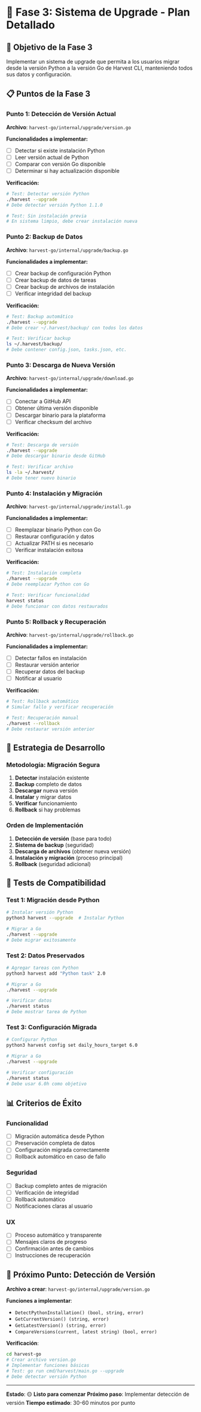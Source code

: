 # 🚀 Fase 3: Sistema de Upgrade - Plan Detallado

## 🎯 **Objetivo de la Fase 3**

Implementar un sistema de upgrade que permita a los usuarios migrar desde la versión Python a la versión Go de Harvest CLI, manteniendo todos sus datos y configuración.

## 📋 **Puntos de la Fase 3**

### **Punto 1: Detección de Versión Actual**
**Archivo**: `harvest-go/internal/upgrade/version.go`

**Funcionalidades a implementar:**
- [ ] Detectar si existe instalación Python
- [ ] Leer versión actual de Python
- [ ] Comparar con versión Go disponible
- [ ] Determinar si hay actualización disponible

**Verificación:**
```bash
# Test: Detectar versión Python
./harvest --upgrade
# Debe detectar versión Python 1.1.0

# Test: Sin instalación previa
# En sistema limpio, debe crear instalación nueva
```

### **Punto 2: Backup de Datos**
**Archivo**: `harvest-go/internal/upgrade/backup.go`

**Funcionalidades a implementar:**
- [ ] Crear backup de configuración Python
- [ ] Crear backup de datos de tareas
- [ ] Crear backup de archivos de instalación
- [ ] Verificar integridad del backup

**Verificación:**
```bash
# Test: Backup automático
./harvest --upgrade
# Debe crear ~/.harvest/backup/ con todos los datos

# Test: Verificar backup
ls ~/.harvest/backup/
# Debe contener config.json, tasks.json, etc.
```

### **Punto 3: Descarga de Nueva Versión**
**Archivo**: `harvest-go/internal/upgrade/download.go`

**Funcionalidades a implementar:**
- [ ] Conectar a GitHub API
- [ ] Obtener última versión disponible
- [ ] Descargar binario para la plataforma
- [ ] Verificar checksum del archivo

**Verificación:**
```bash
# Test: Descarga de versión
./harvest --upgrade
# Debe descargar binario desde GitHub

# Test: Verificar archivo
ls -la ~/.harvest/
# Debe tener nuevo binario
```

### **Punto 4: Instalación y Migración**
**Archivo**: `harvest-go/internal/upgrade/install.go`

**Funcionalidades a implementar:**
- [ ] Reemplazar binario Python con Go
- [ ] Restaurar configuración y datos
- [ ] Actualizar PATH si es necesario
- [ ] Verificar instalación exitosa

**Verificación:**
```bash
# Test: Instalación completa
./harvest --upgrade
# Debe reemplazar Python con Go

# Test: Verificar funcionalidad
harvest status
# Debe funcionar con datos restaurados
```

### **Punto 5: Rollback y Recuperación**
**Archivo**: `harvest-go/internal/upgrade/rollback.go`

**Funcionalidades a implementar:**
- [ ] Detectar fallos en instalación
- [ ] Restaurar versión anterior
- [ ] Recuperar datos del backup
- [ ] Notificar al usuario

**Verificación:**
```bash
# Test: Rollback automático
# Simular fallo y verificar recuperación

# Test: Recuperación manual
./harvest --rollback
# Debe restaurar versión anterior
```

## 🔄 **Estrategia de Desarrollo**

### **Metodología: Migración Segura**
1. **Detectar** instalación existente
2. **Backup** completo de datos
3. **Descargar** nueva versión
4. **Instalar** y migrar datos
5. **Verificar** funcionamiento
6. **Rollback** si hay problemas

### **Orden de Implementación**
1. **Detección de versión** (base para todo)
2. **Sistema de backup** (seguridad)
3. **Descarga de archivos** (obtener nueva versión)
4. **Instalación y migración** (proceso principal)
5. **Rollback** (seguridad adicional)

## 🧪 **Tests de Compatibilidad**

### **Test 1: Migración desde Python**
```bash
# Instalar versión Python
python3 harvest --upgrade  # Instalar Python

# Migrar a Go
./harvest --upgrade
# Debe migrar exitosamente
```

### **Test 2: Datos Preservados**
```bash
# Agregar tareas con Python
python3 harvest add "Python task" 2.0

# Migrar a Go
./harvest --upgrade

# Verificar datos
./harvest status
# Debe mostrar tarea de Python
```

### **Test 3: Configuración Migrada**
```bash
# Configurar Python
python3 harvest config set daily_hours_target 6.0

# Migrar a Go
./harvest --upgrade

# Verificar configuración
./harvest status
# Debe usar 6.0h como objetivo
```

## 📊 **Criterios de Éxito**

### **Funcionalidad**
- [ ] Migración automática desde Python
- [ ] Preservación completa de datos
- [ ] Configuración migrada correctamente
- [ ] Rollback automático en caso de fallo

### **Seguridad**
- [ ] Backup completo antes de migración
- [ ] Verificación de integridad
- [ ] Rollback automático
- [ ] Notificaciones claras al usuario

### **UX**
- [ ] Proceso automático y transparente
- [ ] Mensajes claros de progreso
- [ ] Confirmación antes de cambios
- [ ] Instrucciones de recuperación

## 🎯 **Próximo Punto: Detección de Versión**

**Archivo a crear**: `harvest-go/internal/upgrade/version.go`

**Funciones a implementar**:
- `DetectPythonInstallation() (bool, string, error)`
- `GetCurrentVersion() (string, error)`
- `GetLatestVersion() (string, error)`
- `CompareVersions(current, latest string) (bool, error)`

**Verificación**:
```bash
cd harvest-go
# Crear archivo version.go
# Implementar funciones básicas
# Test: go run cmd/harvest/main.go --upgrade
# Debe detectar versión Python
```

---

**Estado**: 🟡 **Listo para comenzar**
**Próximo paso**: Implementar detección de versión
**Tiempo estimado**: 30-60 minutos por punto 